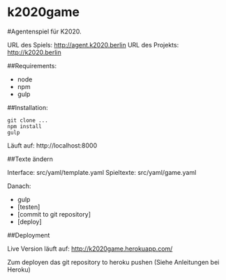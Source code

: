 # k2020game

#Agentenspiel für K2020.

URL des Spiels: http://agent.k2020.berlin
URL des Projekts: http://k2020.berlin


##Requirements:
- node
- npm
- gulp

##Installation:

```
git clone ...
npm install
gulp
````

Läuft auf: http://localhost:8000

##Texte ändern

Interface: src/yaml/template.yaml
Spieltexte: src/yaml/game.yaml

Danach: 
- gulp
- [testen]
- [commit to git repository]
- [deploy]

##Deployment

Live Version läuft auf: http://k2020game.herokuapp.com/

Zum deployen das git repository to heroku pushen (Siehe Anleitungen bei Heroku)

